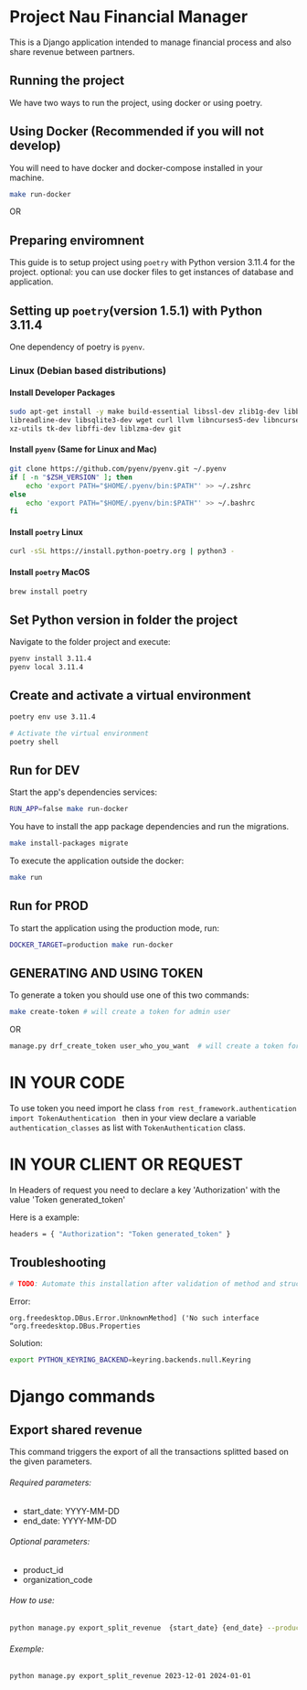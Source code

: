 # Project Nau Financial Manager

This is a Django application intended to manage financial process and also share revenue between partners.

## Running the project

We have two ways to run the project, using docker or using poetry.

## Using Docker (Recommended if you will not develop)

You will need to have docker and docker-compose installed in your machine.

```bash
make run-docker
```

OR

## Preparing enviromnent

This guide is to setup project using `poetry` with Python version 3.11.4 for the project.
optional: you can use docker files to get instances of database and application.

## Setting up `poetry`(version 1.5.1) with Python 3.11.4

One dependency of poetry is `pyenv`.

### Linux (Debian based distributions)

#### Install Developer Packages

```bash
sudo apt-get install -y make build-essential libssl-dev zlib1g-dev libbz2-dev \
libreadline-dev libsqlite3-dev wget curl llvm libncurses5-dev libncursesw5-dev \
xz-utils tk-dev libffi-dev liblzma-dev git
```

#### Install `pyenv` (Same for Linux and Mac)

```bash
git clone https://github.com/pyenv/pyenv.git ~/.pyenv
if [ -n "$ZSH_VERSION" ]; then
    echo 'export PATH="$HOME/.pyenv/bin:$PATH"' >> ~/.zshrc
else
    echo 'export PATH="$HOME/.pyenv/bin:$PATH"' >> ~/.bashrc
fi
```

#### Install `poetry` Linux

```bash
curl -sSL https://install.python-poetry.org | python3 -
```

#### Install `poetry` MacOS

```bash
brew install poetry
```

## Set Python version in folder the project

Navigate to the folder project and execute:

```bash
pyenv install 3.11.4
pyenv local 3.11.4
```

## Create and activate a virtual environment

```bash
poetry env use 3.11.4

# Activate the virtual environment
poetry shell
```

## Run for DEV

Start the app's dependencies services:
```bash
RUN_APP=false make run-docker
```

You have to install the app package dependencies and run the migrations.
```bash
make install-packages migrate
```

To execute the application outside the docker:
```bash
make run
```

## Run for PROD

To start the application using the production mode, run:

```bash
DOCKER_TARGET=production make run-docker
```

## GENERATING AND USING TOKEN

To generate a token you should use one of this two commands:
```bash
make create-token # will create a token for admin user
```
OR
```bash
manage.py drf_create_token user_who_you_want  # will create a token for indicated user
```

# IN YOUR CODE
To use token you need import he class ```from rest_framework.authentication import TokenAuthentication ```
then in your view declare a variable ```authentication_classes``` as list with ```TokenAuthentication``` class.

# IN YOUR CLIENT OR REQUEST
In Headers of request you need to declare a key 'Authorization' with the value 'Token generated_token'

Here is a example:
```bash
headers = { "Authorization": "Token generated_token" }
```

## Troubleshooting

```bash
# TODO: Automate this installation after validation of method and structure
```

Error:
```
org.freedesktop.DBus.Error.UnknownMethod] ('No such interface “org.freedesktop.DBus.Properties
```

Solution:
```bash
export PYTHON_KEYRING_BACKEND=keyring.backends.null.Keyring
```


# Django commands

  ## Export shared revenue

  This command triggers the export of all the transactions splitted based on the given parameters.

###### Required parameters:
  - start_date: YYYY-MM-DD
  - end_date: YYYY-MM-DD

###### Optional parameters:
  - product_id
  - organization_code

###### How to use:
```bash
python manage.py export_split_revenue  {start_date} {end_date} --product_id={product_id} --organization_code={organization_code}
```

###### Exemple:
```bash
python manage.py export_split_revenue 2023-12-01 2024-01-01
```
